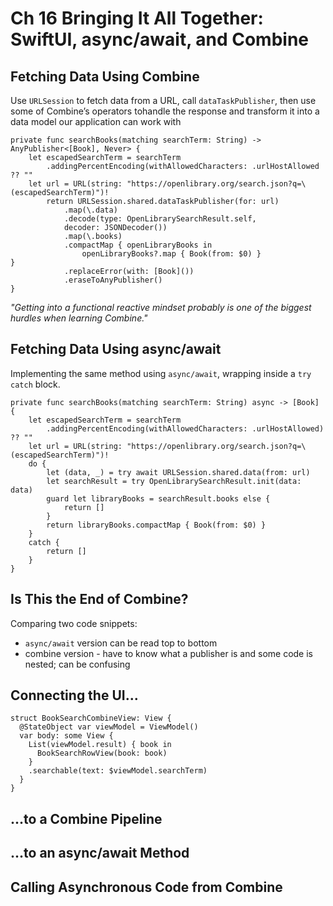 <!--
http://github.com/iosjulianne
Asynchronous Programming with SwiftUI and Combine
by Peter Friese
Chapter 16 Notes 
-->


# Ch 16 Bringing It All Together: SwiftUI, async/await, and Combine

## Fetching Data Using Combine
Use `URLSession` to fetch data from a URL, call `dataTaskPublisher`, then use some of Combine’s operators tohandle the response and transform it into a data model our application can work with

```
private func searchBooks(matching searchTerm: String) -> AnyPublisher<[Book], Never> {
  	let escapedSearchTerm = searchTerm
  		.addingPercentEncoding(withAllowedCharacters: .urlHostAllowed ?? ""
	let url = URL(string: "https://openlibrary.org/search.json?q=\(escapedSearchTerm)")!
		return URLSession.shared.dataTaskPublisher(for: url)
    		.map(\.data)
    		.decode(type: OpenLibrarySearchResult.self,
            decoder: JSONDecoder())
    		.map(\.books)
    		.compactMap { openLibraryBooks in
    			openLibraryBooks?.map { Book(from: $0) }
}
    		.replaceError(with: [Book]())
    		.eraseToAnyPublisher()
}

```

*"Getting into a functional reactive mindset probably is one of the biggest hurdles when learning Combine."*


## Fetching Data Using async/await
Implementing the same method using `async/await`, wrapping inside a `try` `catch` block.

```
private func searchBooks(matching searchTerm: String) async -> [Book] 
{
	let escapedSearchTerm = searchTerm
		.addingPercentEncoding(withAllowedCharacters: .urlHostAllowed) ?? ""
	let url = URL(string: "https://openlibrary.org/search.json?q=\
(escapedSearchTerm)")!
	do {
   		let (data, _) = try await URLSession.shared.data(from: url)
   		let searchResult = try OpenLibrarySearchResult.init(data: data)
   		guard let libraryBooks = searchResult.books else {
			return []
  		}
   		return libraryBooks.compactMap { Book(from: $0) }
	}
	catch {
		return []
	}
}
```

## Is This the End of Combine?
Comparing two code snippets:

- `async/await` version can be read top to bottom
- combine version - have to know what a publisher is and some code is nested; can be confusing


## Connecting the UI...
```
struct BookSearchCombineView: View {
  @StateObject var viewModel = ViewModel()
  var body: some View {
    List(viewModel.result) { book in
      BookSearchRowView(book: book)
    }
    .searchable(text: $viewModel.searchTerm)
  }
}

```

## ...to a Combine Pipeline

## ...to an async/await Method

## Calling Asynchronous Code from Combine

